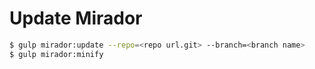 # Update Mirador

```sh
$ gulp mirador:update --repo=<repo url.git> --branch=<branch name>
$ gulp mirador:minify
```
